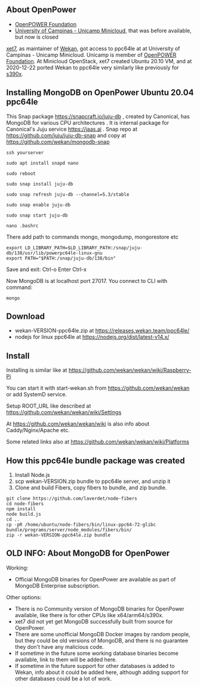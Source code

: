 ## About OpenPower

- [OpenPOWER Foundation](https://openpowerfoundation.org)
- [University of Campinas - Unicamp Minicloud](https://openpower.ic.unicamp.br), that was before available, but now is closed

[xet7](https://github.com/xet7), as maintainer of [Wekan](https://wekan.fi), got access to ppc64le at
at University of Campinas - Unicamp Minicloud. Unicamp is member of [OpenPOWER Foundation](https://openpowerfoundation.org). At Minicloud OpenStack, xet7 created Ubuntu 20.10 VM, and at 2020-12-22 ported Wekan to ppc64le very similarly like previously for [s390x](s390x).

## Installing MongoDB on OpenPower Ubuntu 20.04 ppc64le

This Snap package https://snapcraft.io/juju-db , created by Canonical, has MongoDB for various CPU architectures . It is internal package for Canonical's Juju service https://jaas.ai . Snap repo at https://github.com/juju/juju-db-snap and copy at https://github.com/wekan/mongodb-snap

```
ssh yourserver

sudo apt install snapd nano

sudo reboot

sudo snap install juju-db

sudo snap refresh juju-db --channel=5.3/stable

sudo snap enable juju-db

sudo snap start juju-db

nano .bashrc
```
There add path to commands mongo, mongodump, mongorestore etc
```
export LD_LIBRARY_PATH=$LD_LIBRARY_PATH:/snap/juju-db/138/usr/lib/powerpc64le-linux-gnu
export PATH="$PATH:/snap/juju-db/138/bin"
```
Save and exit: Ctrl-o Enter Ctrl-x

Now MongoDB is at localhost port 27017. You connect to CLI with command:
```
mongo
```

## Download

- wekan-VERSION-ppc64le.zip at https://releases.wekan.team/ppc64le/
- nodejs for linux ppc64le at https://nodejs.org/dist/latest-v14.x/

## Install

Installing is similar like at https://github.com/wekan/wekan/wiki/Raspberry-Pi

You can start it with start-wekan.sh from https://github.com/wekan/wekan or add SystemD service.

Setup ROOT_URL like described at https://github.com/wekan/wekan/wiki/Settings

At https://github.com/wekan/wekan/wiki is also info about Caddy/Nginx/Apache etc.

Some related links also at https://github.com/wekan/wekan/wiki/Platforms

## How this ppc64le bundle package was created

1. Install Node.js
2. scp wekan-VERSION.zip bundle to ppc64le server, and unzip it
2. Clone and build Fibers, copy fibers to bundle, and zip bundle.
```
git clone https://github.com/laverdet/node-fibers
cd node-fibers
npm install
node build.js
cd ..
cp -pR /home/ubuntu/node-fibers/bin/linux-ppc64-72-glibc bundle/programs/server/node_modules/fibers/bin/
zip -r wekan-VERSION-ppc64le.zip bundle
```

## OLD INFO: About MongoDB for OpenPower

Working:
- Official MongoDB binaries for OpenPower are available as part of MongoDB Enterprise subscription.

Other options:
- There is no Community version of MongoDB binaries for OpenPower available, like there is for other CPUs like x64/arm64/s390x.
- xet7 did not yet get MongoDB successfully built from source for OpenPower.
- There are some unofficial MongoDB Docker images by random people, but they could be old versions of MongoDB, and there is no guarantee they don't have any malicious code.
- If sometime in the future some working database binaries become available, link to them will be added here.
- If sometime in the future support for other databases is added to Wekan, info about it could be added here, although adding support for other databases could be a lot of work.
